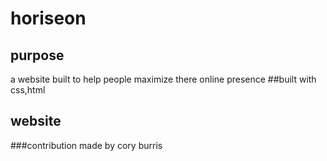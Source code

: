 # horiseon
## purpose
a website built to help people maximize there online presence
##built with
css,html
## website
###contribution
made by cory burris
